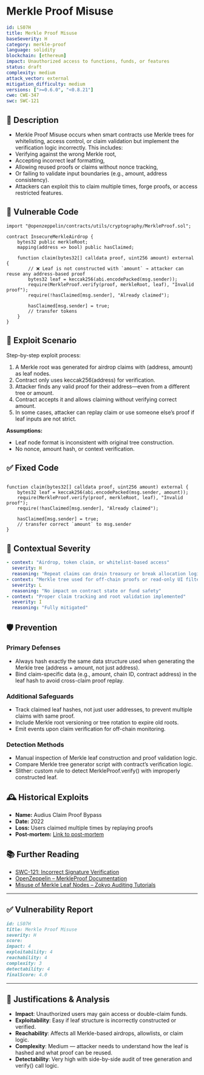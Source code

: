 # Merkle Proof Misuse

```YAML
id: LS07H
title: Merkle Proof Misuse 
baseSeverity: H
category: merkle-proof
language: solidity
blockchain: [ethereum]
impact: Unauthorized access to functions, funds, or features
status: draft
complexity: medium
attack_vector: external
mitigation_difficulty: medium
versions: [">=0.6.0", "<0.8.21"]
cwe: CWE-347
swc: SWC-121
```

## 📝 Description

- Merkle Proof Misuse occurs when smart contracts use Merkle trees for whitelisting, access control, or claim validation but implement the verification logic incorrectly. This includes:
- Verifying against the wrong Merkle root,
- Accepting incorrect leaf formatting,
- Allowing reused proofs or claims without nonce tracking,
- Or failing to validate input boundaries (e.g., amount, address consistency).
- Attackers can exploit this to claim multiple times, forge proofs, or access restricted features.

## 🚨 Vulnerable Code

```solidity
import "@openzeppelin/contracts/utils/cryptography/MerkleProof.sol";

contract InsecureMerkleAirdrop {
    bytes32 public merkleRoot;
    mapping(address => bool) public hasClaimed;

    function claim(bytes32[] calldata proof, uint256 amount) external {
        // ❌ Leaf is not constructed with `amount` → attacker can reuse any address-based proof
        bytes32 leaf = keccak256(abi.encodePacked(msg.sender));
        require(MerkleProof.verify(proof, merkleRoot, leaf), "Invalid proof");
        require(!hasClaimed[msg.sender], "Already claimed");

        hasClaimed[msg.sender] = true;
        // transfer tokens
    }
}
```

## 🧪 Exploit Scenario

Step-by-step exploit process:

1. A Merkle root was generated for airdrop claims with (address, amount) as leaf nodes.
2. Contract only uses keccak256(address) for verification.
3. Attacker finds any valid proof for their address—even from a different tree or amount.
4. Contract accepts it and allows claiming without verifying correct amount.
5. In some cases, attacker can replay claim or use someone else’s proof if leaf inputs are not strict.

**Assumptions:**

- Leaf node format is inconsistent with original tree construction.
- No nonce, amount hash, or context verification.

## ✅ Fixed Code

```solidity

function claim(bytes32[] calldata proof, uint256 amount) external {
    bytes32 leaf = keccak256(abi.encodePacked(msg.sender, amount));
    require(MerkleProof.verify(proof, merkleRoot, leaf), "Invalid proof");
    require(!hasClaimed[msg.sender], "Already claimed");

    hasClaimed[msg.sender] = true;
    // transfer correct `amount` to msg.sender
}
```

## 🧭 Contextual Severity

```yaml
- context: "Airdrop, token claim, or whitelist-based access"
  severity: H
  reasoning: "Repeat claims can drain treasury or break allocation logic"
- context: "Merkle tree used for off-chain proofs or read-only UI filters"
  severity: L
  reasoning: "No impact on contract state or fund safety"
- context: "Proper claim tracking and root validation implemented"
  severity: I
  reasoning: "Fully mitigated"
```

## 🛡️ Prevention

### Primary Defenses

- Always hash exactly the same data structure used when generating the Merkle tree (address + amount, not just address).
- Bind claim-specific data (e.g., amount, chain ID, contract address) in the leaf hash to avoid cross-claim proof replay.

### Additional Safeguards

- Track claimed leaf hashes, not just user addresses, to prevent multiple claims with same proof.
- Include Merkle root versioning or tree rotation to expire old roots.
- Emit events upon claim verification for off-chain monitoring.

### Detection Methods

- Manual inspection of Merkle leaf construction and proof validation logic.
- Compare Merkle tree generator script with contract’s verification logic.
- Slither: custom rule to detect MerkleProof.verify() with improperly constructed leaf.

## 🕰️ Historical Exploits

- **Name:** Audius Claim Proof Bypass 
- **Date:** 2022 
- **Loss:** Users claimed multiple times by replaying proofs 
- **Post-mortem:** [Link to post-mortem](https://rekt.news/audius-rekt/) 

## 📚 Further Reading

- [SWC-121: Incorrect Signature Verification](https://swcregistry.io/docs/SWC-121) 
- [OpenZeppelin – MerkleProof Documentation](https://docs.openzeppelin.com/contracts/4.x/api/utils#MerkleProof) 
- [Misuse of Merkle Leaf Nodes – Zokyo Auditing Tutorials](https://zokyo-auditing-tutorials.gitbook.io/zokyo-tutorials/tutorial-32-merkle-leafs/misuse-of-merkle-leaf-nodes) 

---

## ✅ Vulnerability Report 

```markdown
id: LS07H
title: Merkle Proof Misuse 
severity: H
score:
impact: 4         
exploitability: 4 
reachability: 4   
complexity: 3     
detectability: 4  
finalScore: 4.0
```

---

## 📄 Justifications & Analysis

- **Impact**: Unauthorized users may gain access or double-claim funds.
- **Exploitability**: Easy if leaf structure is incorrectly constructed or verified.
- **Reachability**: Affects all Merkle-based airdrops, allowlists, or claim logic.
- **Complexity**: Medium — attacker needs to understand how the leaf is hashed and what proof can be reused.
- **Detectability**: Very high with side-by-side audit of tree generation and verify() call logic.
